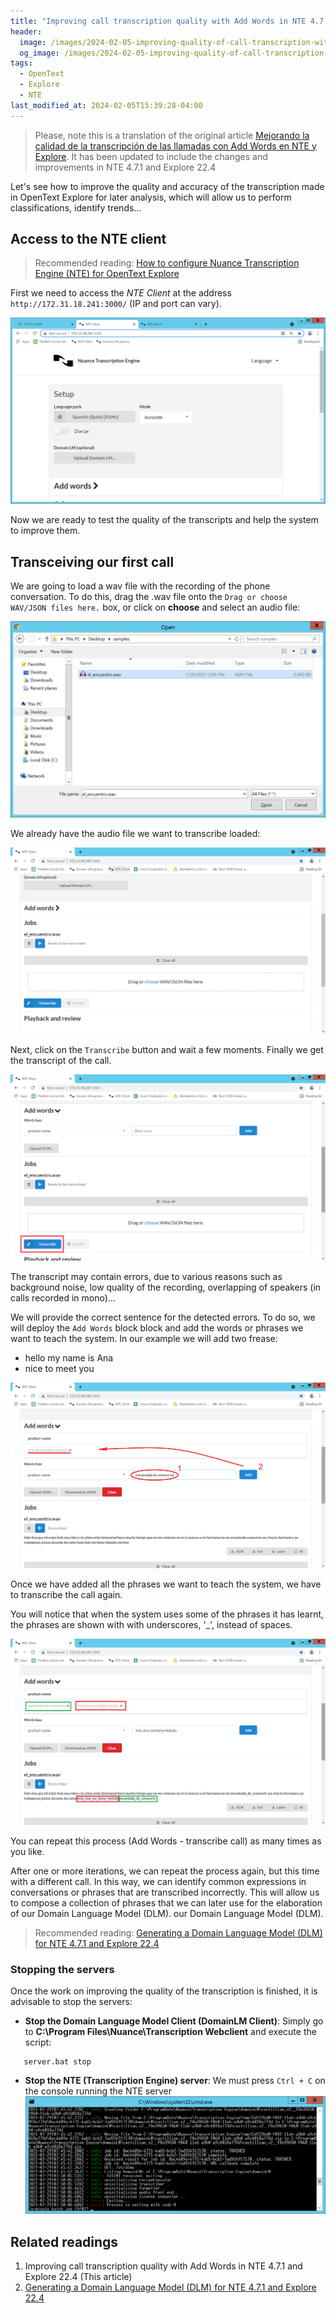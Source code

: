 ```yaml
---
title: "Improving call transcription quality with Add Words in NTE 4.7.1 and Explore 22.4"
header:
  image: /images/2024-02-05-improving-quality-of-call-transcription-with-add-words-in-nte-4-7-1-and-explore/24-nte-transcribe-2nd-time.png
  og_image: /images/2024-02-05-improving-quality-of-call-transcription-with-add-words-in-nte-4-7-1-and-explore/24-nte-transcribe-2nd-time.png
tags:
  - OpenText
  - Explore
  - NTE
last_modified_at: 2024-02-05T15:39:28-04:00
---
```



> Please, note this is a translation of the original article
> [Mejorando la calidad de la transcripción de las llamadas con Add Words en NTE y Explore](/mejorando-la-calidad-de-la-transcripcion-de-las-llamadas-con-add-words-en-nte-y-explore).
> It has been updated to include the changes and improvements in NTE 4.7.1 and Explore 22.4


Let's see how to improve the quality and accuracy of the transcription made in OpenText Explore 
for later analysis, which will allow us to perform classifications, identify trends...

## Access to the NTE client

> Recommended reading: [How to configure Nuance Transcription Engine (NTE) for OpenText Explore](/how-to-configure-nuance-transcription-engine-for-opentext-explore/)

First we need to access the *NTE Client* at the address `http://172.31.18.241:3000/` (IP and port can vary).

![NTE client web access](/images/2024-02-05-improving-quality-of-call-transcription-with-add-words-in-nte-4-7-1-and-explore/09-access-nte.png)

Now we are ready to test the quality of the transcripts and help the system to improve them.


## Transceiving our first call

We are going to load a wav file with the recording of the phone conversation. To do this, drag the 
.wav file onto the `Drag or choose WAV/JSON files here.` box, or click on **choose** and select 
an audio file:

![Select audio file for transcription](/images/2024-02-05-improving-quality-of-call-transcription-with-add-words-in-nte-4-7-1-and-explore/21-load-audio-file-to-transcribe.png)


We already have the audio file we want to transcribe loaded:

![Audio file loaded for transcription](/images/2024-02-05-improving-quality-of-call-transcription-with-add-words-in-nte-4-7-1-and-explore/22-transcribe-audio-file.png)

Next, click on the `Transcribe` button and wait a few moments. Finally we get the 
transcript of the call.

![Transcribe a call with NTE](/images/2024-02-05-improving-quality-of-call-transcription-with-add-words-in-nte-4-7-1-and-explore/25-transcribe-call-with-nte.png)

The transcript may contain errors, due to various reasons such as background noise, 
low quality of the recording, overlapping of speakers (in calls recorded in mono)...

We will provide the correct sentence for the detected errors. To do so, we will deploy the `Add Words` block
block and add the words or phrases we want to teach the system. In our example we will add two frease:

   * hello my name is Ana
   * nice to meet you
   

![NTE - Add words](/images/2024-02-05-improving-quality-of-call-transcription-with-add-words-in-nte-4-7-1-and-explore/23-nte-add-words.png)

Once we have added all the phrases we want to teach the system, we have to transcribe the call again.

You will notice that when the system uses some of the phrases it has learnt, the phrases are shown with
with underscores, '_', instead of spaces.

![Transcribe the call for the 2nd time](/images/2024-02-05-improving-quality-of-call-transcription-with-add-words-in-nte-4-7-1-and-explore/24-nte-transcribe-2nd-time.png)

You can repeat this process (Add Words - transcribe call) as many times as you like.

After one or more iterations, we can repeat the process again, but this time with a different call. 
In this way, we can identify common expressions in conversations or phrases that are transcribed incorrectly.
This will allow us to compose a collection of phrases that we can later use for the elaboration of our Domain Language Model (DLM).
our Domain Language Model (DLM).

> Recommended reading: [Generating a Domain Language Model (DLM) for NTE 4.7.1 and Explore 22.4](/generate-a-domain-language-model-dlm-with-nte-4-7-1-y-explore)


### Stopping the servers

Once the work on improving the quality of the transcription is finished, it is advisable to stop the servers:

   - **Stop the Domain Language Model Client (DomainLM Client)**: Simply go to 
   **C:\Program Files\Nuance\Transcription Webclient** and execute the script:

```shell
   server.bat stop
```
   
   - **Stop the NTE (Transcription Engine) server**: We must press `Ctrl + C` on the console running the 
   NTE server
   ![Stop the NTE server](/images/17-stop-server-transcription-engine.png)
   
## Related readings
   
   1. Improving call transcription quality with Add Words in NTE 4.7.1 and Explore 22.4 (This article)
   2. [Generating a Domain Language Model (DLM) for NTE 4.7.1 and Explore 22.4](/2024-02-06-generate-a-domain-language-model-dlm-with-nte-4-7-1-y-explore)